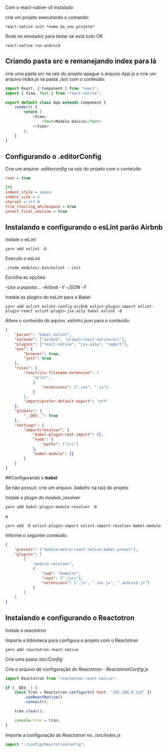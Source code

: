 Com o react-native-cli instalado

crie um projeto executando o comando:

```console
react-native init *nome_do_seu_projeto*
```

Rode no emulador para testar se está tudo OK

```console
react-native run-android
```

## Criando pasta **src** e remanejando index para lá

crie uma pasta _src_ na raiz do projeto apague o arquivo _App.js_ e crie um arquivo _index.js_ na pasta _./src_ com o conteúdo:

```javascript
import React, { Component } from "react";
import { View, Text } from "react-native";

export default class App extends Component {
    render() {
        return (
            <View>
                <Text>Modelo básico</Text>
            </View>
        );
    }
}
```

## Configurando o .editorConfig

Crie um arquivo _.editorconfig_ na raiz do projeto com o conteúdo:

```ini
root = true

[*]
indent_style = space
indent_size = 4
charset = utf-8
trim_trailing_whitespace = true
insert_final_newline = true
```

## Instalando e configurando o esLint parão Airbnb

Instale o elLint

```console
yarn add eslint -D
```

Execute o esLint

```console
./node_modules/.bin/eslint --init
```

Escolha as opções:

-_Use a popular..._ -_Airbnb_ -_Y_ -_JSON_ -_Y_

Instale os plugins do esLint para o Babel

```console
yarn add eslint eslint-config-airbnb eslint-plugin-import eslint-plugin-react eslint-plugin-jsx-a11y babel-eslint -D
```

Altere o conteúdo do aquivo _.eslintrc.json_ para o conteúdo:

```json
{
    "parser": "babel-eslint",
    "extends": ["airbnb", "plugin:react-native/all"],
    "plugins": ["react-native", "jsx-a11y", "import"],
    "env": {
        "browser": true,
        "jest": true
    },
    "rules": {
        "react/jsx-filename-extension": [
            "error",
            {
                "extensions": [".jsx", ".js"]
            }
        ],
        "import/prefer-default-export": "off"
    },
    "globals": {
        "__DEV__": true
    },
    "settings": {
        "import/resolver": {
            "babel-plugin-root-import": {},
            "node": {
                "paths": ["src"]
            },
            "babel-module": {}
        }
    }
}
```

##Configurando o **babel**

Se não possuir, crie um arquivo _.babelrc_ na raiz do projeto

Instale o plugin do _module_resolver_

```console
yarn add babel-plugin-module-resolver -D
```

e

```console
yarn add -D eslint-plugin-import eslint-import-resolver-babel-module
```

Informe o seguinte conteúdo:

```json
{
    "presets": ["module:metro-react-native-babel-preset"],
    "plugins": [
        [
            "module-resolver",
            {
                "cwd": "babelrc",
                "root": ["./src"],
                "extensions": [".js", ".ios.js", ".android.js"]
            }
        ]
    ]
}
```

## Instalando e configurando o **Reactotron**

Instale o reactotron

Importe a biblioteca para configura o projeto com o Reactotron

```console
yarn add reactotron-react-native
```

Crie uma pasta _/src/Config_

Crie o arquivo de configuração do Reactotron - _ReactotronConfig.js_

```javascript
import Reactotron from "reactotron-react-native";

if (__DEV__) {
    const tron = Reactotron.configure({ host: "192.168.0.110" })
        .useReactNative()
        .connect();

    tron.clear();

    console.tron = tron;
}
```

Importe a configuração do Reactotron no _./src/index.js_

```javascript
import "./config/ReactotronConfig";
```

